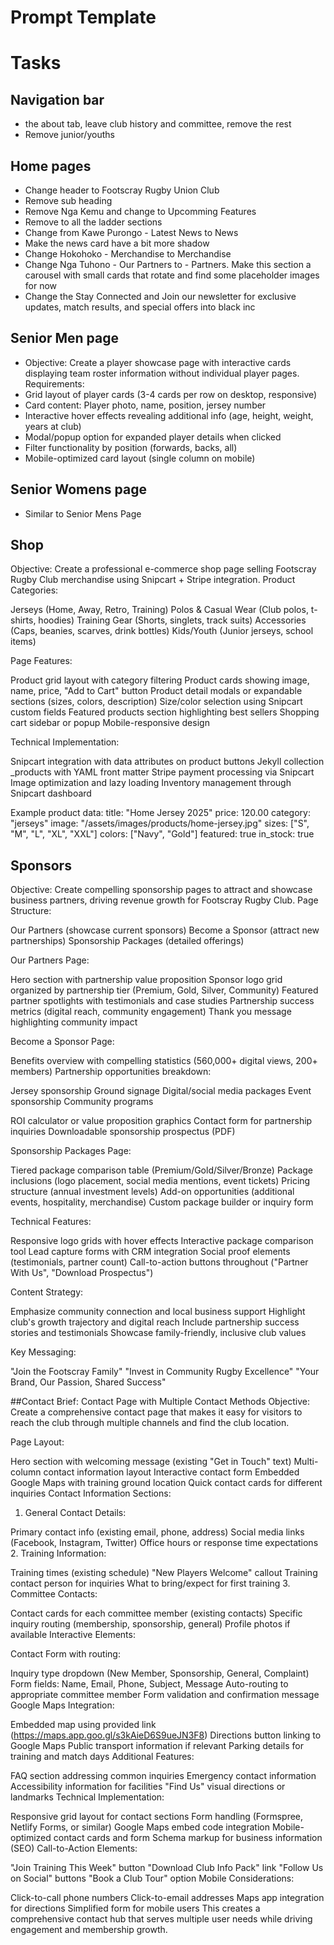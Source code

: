 # Prompt Template


# Tasks
## Navigation bar
* the about tab, leave club history and committee, remove the rest
* Remove junior/youths

## Home pages
* Change header to Footscray Rugby Union Club
* Remove sub heading
* Remove Nga Kemu and change to Upcomming Features
* Remove to all the ladder sections
* Change from Kawe Purongo - Latest News to News
* Make the news card have a bit more shadow
* Change Hokohoko - Merchandise to Merchandise
* Change Nga Tuhono - Our Partners to - Partners. Make this section a carousel with small cards that rotate and find some placeholder images for now
* Change the Stay Connected and  Join our newsletter for exclusive updates, match results, and special offers into black inc

## Senior Men page
* Objective: Create a player showcase page with interactive cards displaying team roster information without individual player pages.
Requirements:
* Grid layout of player cards (3-4 cards per row on desktop, responsive)
* Card content: Player photo, name, position, jersey number
* Interactive hover effects revealing additional info (age, height, weight, years at club)
* Modal/popup option for expanded player details when clicked
* Filter functionality by position (forwards, backs, all)
* Mobile-optimized card layout (single column on mobile)

## Senior Womens page
* Similar to Senior Mens Page

## Shop
Objective: Create a professional e-commerce shop page selling Footscray Rugby Club merchandise using Snipcart + Stripe integration.
Product Categories:

Jerseys (Home, Away, Retro, Training)
Polos & Casual Wear (Club polos, t-shirts, hoodies)
Training Gear (Shorts, singlets, track suits)
Accessories (Caps, beanies, scarves, drink bottles)
Kids/Youth (Junior jerseys, school items)

Page Features:

Product grid layout with category filtering
Product cards showing image, name, price, "Add to Cart" button
Product detail modals or expandable sections (sizes, colors, description)
Size/color selection using Snipcart custom fields
Featured products section highlighting best sellers
Shopping cart sidebar or popup
Mobile-responsive design

Technical Implementation:

Snipcart integration with data attributes on product buttons
Jekyll collection _products with YAML front matter
Stripe payment processing via Snipcart
Image optimization and lazy loading
Inventory management through Snipcart dashboard

Example product data: title: "Home Jersey 2025"
price: 120.00
category: "jerseys"
image: "/assets/images/products/home-jersey.jpg"
sizes: ["S", "M", "L", "XL", "XXL"]
colors: ["Navy", "Gold"]
featured: true
in_stock: true

## Sponsors
Objective: Create compelling sponsorship pages to attract and showcase business partners, driving revenue growth for Footscray Rugby Club.
Page Structure:

Our Partners (showcase current sponsors)
Become a Sponsor (attract new partnerships)
Sponsorship Packages (detailed offerings)

Our Partners Page:

Hero section with partnership value proposition
Sponsor logo grid organized by partnership tier (Premium, Gold, Silver, Community)
Featured partner spotlights with testimonials and case studies
Partnership success metrics (digital reach, community engagement)
Thank you message highlighting community impact

Become a Sponsor Page:

Benefits overview with compelling statistics (560,000+ digital views, 200+ members)
Partnership opportunities breakdown:

Jersey sponsorship
Ground signage
Digital/social media packages
Event sponsorship
Community programs


ROI calculator or value proposition graphics
Contact form for partnership inquiries
Downloadable sponsorship prospectus (PDF)

Sponsorship Packages Page:

Tiered package comparison table (Premium/Gold/Silver/Bronze)
Package inclusions (logo placement, social media mentions, event tickets)
Pricing structure (annual investment levels)
Add-on opportunities (additional events, hospitality, merchandise)
Custom package builder or inquiry form

Technical Features:

Responsive logo grids with hover effects
Interactive package comparison tool
Lead capture forms with CRM integration
Social proof elements (testimonials, partner count)
Call-to-action buttons throughout ("Partner With Us", "Download Prospectus")

Content Strategy:

Emphasize community connection and local business support
Highlight club's growth trajectory and digital reach
Include partnership success stories and testimonials
Showcase family-friendly, inclusive club values

Key Messaging:

"Join the Footscray Family"
"Invest in Community Rugby Excellence"
"Your Brand, Our Passion, Shared Success"

##Contact
Brief: Contact Page with Multiple Contact Methods
Objective: Create a comprehensive contact page that makes it easy for visitors to reach the club through multiple channels and find the club location.

Page Layout:

Hero section with welcoming message (existing "Get in Touch" text)
Multi-column contact information layout
Interactive contact form
Embedded Google Maps with training ground location
Quick contact cards for different inquiries
Contact Information Sections:

1. General Contact Details:

Primary contact info (existing email, phone, address)
Social media links (Facebook, Instagram, Twitter)
Office hours or response time expectations
2. Training Information:

Training times (existing schedule)
"New Players Welcome" callout
Training contact person for inquiries
What to bring/expect for first training
3. Committee Contacts:

Contact cards for each committee member (existing contacts)
Specific inquiry routing (membership, sponsorship, general)
Profile photos if available
Interactive Elements:

Contact Form with routing:

Inquiry type dropdown (New Member, Sponsorship, General, Complaint)
Form fields: Name, Email, Phone, Subject, Message
Auto-routing to appropriate committee member
Form validation and confirmation message
Google Maps Integration:

Embedded map using provided link (https://maps.app.goo.gl/s3kAieD6S9ueJN3F8)
Directions button linking to Google Maps
Public transport information if relevant
Parking details for training and match days
Additional Features:

FAQ section addressing common inquiries
Emergency contact information
Accessibility information for facilities
"Find Us" visual directions or landmarks
Technical Implementation:

Responsive grid layout for contact sections
Form handling (Formspree, Netlify Forms, or similar)
Google Maps embed code integration
Mobile-optimized contact cards and form
Schema markup for business information (SEO)
Call-to-Action Elements:

"Join Training This Week" button
"Download Club Info Pack" link
"Follow Us on Social" buttons
"Book a Club Tour" option
Mobile Considerations:

Click-to-call phone numbers
Click-to-email addresses
Maps app integration for directions
Simplified form for mobile users
This creates a comprehensive contact hub that serves multiple user needs while driving engagement and membership growth.